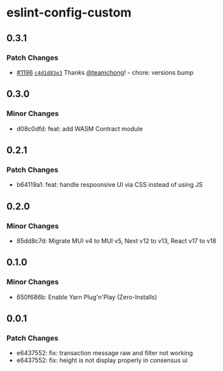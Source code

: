 # eslint-config-custom

## 0.3.1

### Patch Changes

- [#1196](https://github.com/forbole/big-dipper-2.0-cosmos/pull/1196) [`c4d1d83e3`](https://github.com/forbole/big-dipper-2.0-cosmos/commit/c4d1d83e30922bdb86ffc20d8cde36adad34bd0c) Thanks [@teamchong](https://github.com/teamchong)! - chore: versions bump

## 0.3.0

### Minor Changes

- d08c0dfd: feat: add WASM Contract module

## 0.2.1

### Patch Changes

- b64119a1: feat: handle respoonsive UI via CSS instead of using JS

## 0.2.0

### Minor Changes

- 85dd8c7d: Migrate MUI v4 to MUI v5, Next v12 to v13, React v17 to v18

## 0.1.0

### Minor Changes

- 650f686b: Enable Yarn Plug'n'Play (Zero-Installs)

## 0.0.1

### Patch Changes

- e6437552: fix: transaction message raw and filter not working
- e6437552: fix: height is not display properly in consensus ui
